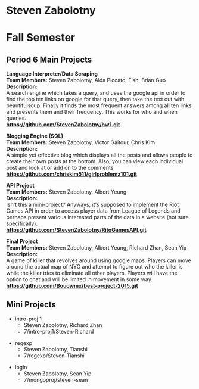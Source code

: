 Steven Zabolotny
================
Fall Semester
=============
Period 6
Main Projects
-------------
<b>Language Interpreter/Data Scraping<br>
Team Members:</b> Steven Zabolotny, Aida Piccato, Fish, Brian Guo<br>
<b>Description:</b><br>
A search engine which takes a query, and uses the google api in order to find the top ten links on google for that query, then take the text out with beautifulsoup. Finally it finds the most frequent answers among all ten links and presents them and their frequency. This works for who and when queries.<br> 
<b>https://github.com/StevenZabolotny/hw1.git</b>

<b>Blogging Engine (SQL)<br>
Team Members:</b> Steven Zabolotny, Victor Gaitour, Chris Kim<br>
<b>Description:</b><br>
A simple yet effective blog which displays all the posts and allows people to create their own posts at the bottom. Also, you can view each individual post and look at or add on to the comments<br>
<b>https://github.com/chriskim511/girlproblemz101.git</b><br>

<b>API Project<br>
Team Members:</b> Steven Zabolotny, Albert Yeung<br>
<b>Description:</b><br>
Isn't this a mini-project? Anyways, it's supposed to implement the Riot Games API in order to access player data from League of Legends and perhaps present various interested parts of the data in a website (not sure specifically).<br>
<b>https://github.com/StevenZabolotny/RitoGamesAPI.git</b><br>

<b>Final Project<br>
Team Members:</b> Steven Zabolotny, Albert Yeung, Richard Zhan, Sean Yip<br>
<b>Description:</b><br>
A game of killer that revolves around using google maps. Players can move around the actual map of NYC and attempt to figure out who the killer is while the killer tries to eliminate all other players. Players will have the option to chat and will be limited in movement in some way.<br>
<b>https://github.com/Bouowmx/best-project-2015.git</b><br>

Mini Projects
-------------
<ul><li>intro-proj 1
<ul><li>Steven Zabolotny, Richard Zhan</li>
<li>7/intro-proj1/Steven-Richard</li></ul></li></ul>
<ul><li>regexp
<ul><li>Steven Zabolotny, Tianshi</li>
<li>7/regexp/Steven-Tianshi</li></ul></li></ul>
<ul><li>login
<ul><li>Steven Zabolotny, Sean Yip</li>
<li>7/mongoproj/steven-sean</li></ul></li></ul>

